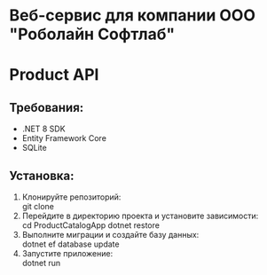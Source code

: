 # Веб-сервис для компании ООО "Роболайн Софтлаб"
# Product API

## Требования:
- .NET 8 SDK
- Entity Framework Core
- SQLite

## Установка:
1. Клонируйте репозиторий:  
   git clone <URL>  
2. Перейдите в директорию проекта и установите зависимости:  
    cd ProductCatalogApp
    dotnet restore  
3. Выполните миграции и создайте базу данных:  
    dotnet ef database update  
4. Запустите приложение:  
    dotnet run

